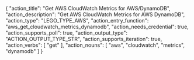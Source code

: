 {
"action_title": "Get AWS CloudWatch Metrics for AWS/DynamoDB",
"action_description": "Get AWS CloudWatch Metrics for AWS DynamoDB",
"action_type": "LEGO_TYPE_AWS",
"action_entry_function": "aws_get_cloudwatch_metrics_dynamodb",
"action_needs_credential": true,
"action_supports_poll": true,
"action_output_type": "ACTION_OUTPUT_TYPE_STR",
"action_supports_iteration": true,
"action_verbs": [
"get"
],
"action_nouns": [
"aws",
"cloudwatch",
"metrics",
"dynamodb"
]
}
